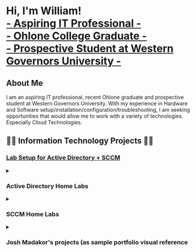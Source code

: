 <h1>Hi, I'm William! <br/> 
<a href="https://www.linkedin.com/in/william-huynh-78459a264/"> - Aspiring IT Professional - </a> <br/> 
<a href="https://github.com/whuynhit"> - Ohlone College Graduate - <br/> - Prospective Student at Western Governors University - </a> </h1> 

<h2>About Me</h2>
I am an aspiring IT professional, recent Ohlone graduate and prospective student at Western Governors University. 
With my experience in Hardware and Software setup/installation/configuration/troubleshooting, I am seeking opportunities that would allow me to work with a variety of technologies. Especially Cloud Technologies.

<h2>👨‍💻 Information Technology Projects 👨‍💻</h2>

<h3><b><a href="https://github.com/whuynhit/LabSetup"> Lab Setup for Active Directory + SCCM </a></b></h3>

<details>
<summary> <h3><b>Active Directory Home Labs</b></h3> </summary>

  <details> 
  <summary><b><i>Introduction to Active Directory Users & Computers</i></b></summary>

  - [Creating User Accounts with Active Directory](https://github.com/whuynhit/ActiveDirectory)
  - [Searching for Objects in Active Directory](https://github.com/whuynhit/ActiveDirectory)
  - [Resetting User Passwords in Active Directory Users and Computers](https://github.com/whuynhit/ActiveDirectory)
  - [Understanding Groups and Memberships](https://github.com/whuynhit/ActiveDirectory)
  - [Disabling and Deleting User Accounts with Active Directory](https://github.com/whuynhit/ActiveDirectory)
  </details>

  <details>
  <summary><b><i>Introduction to Group Policy Management</i></b></summary>
  
  - [Creating and Linking Group Policy Objects]
  - [Group Policy Precedence]
  - [Editing Group Policy Objects]

  </details>

  <details>
  <summary><b><i>Group Policy Troubleshooting</i></b></summary>
  
  - [Troubleshooting Group Policy with MMC (RSOP.msc - Resultant Set of Policy)]
  - [Troubleshooting Group Policy with Command Prompt (GPResult /r)]
  - [Creating Non-inheriting Organizational Units for GPO Testing/Troubleshooting]

  </details>

  <details>
  <summary><b><i>Managing Workstations</i></b></summary>
  
  - [Deploying a Desktop Background to Domain with a GPO]
  - [Setting Up a Logon Banner (Interactive Logon)]
  - [Deploying Software with Group Policy]
  - [Configuring Roaming Profiles for User Accounts]
  - [How to automatically map network share drives with Group Policy]
  </details>

  <details>
  <summary><b><i>Securing Your Domain</i></b></summary>
  
  - [Configuring Domain Password and Account Lockout Policies with Group Policy]
  - [Deploying Fine Grained Password Policies (PSOs)]
  - [Configuring Windows Firewall with Group Policy]
  - [Configuring Windows Registry Settings with Group Policy]
  </details>
  
  <details>
  <summary><b><i>How to use Powershell with Active Directory</i></b></summary>
  
  - [Enabling Script Execution for Powershell]
  - [Powershell Basics]
  - [Listing Active Directory Users with Powershell]
  - [Configure User Roaming Profile Path Powershell]
  - [Creating User Accounts with Powershell]
  - [Creating User Accounts from a CSV File]
  - [Move All Disabled Users to "Disabled Users OU" with Powershell]
  - [How to create Active Directory Accounts with duplicate names]

  </details>

  <details>
  <summary><b><i>Active Directory Backups</i></b></summary>
  
  - [Creating an Active Directory System State Backup]
  - [Restoring an Active Directory Backup]
  </details>
  
</details>

<details>
<summary> <h3>SCCM Home Labs</h3> </summary>

  <details>
  <summary><b><i>Configuration Manager Basics</i></b></summary>
    
  - [Creating and Managing Administrative Users](https://github.com/whuynhit/SCCM)
  - [Creating Boundary and Boundary Groups](https://github.com/whuynhit/SCCM)
  - [Client and User Discovery Methods](https://github.com/whuynhit/SCCM)
  </details>

  <details>
  <summary><b><i>Deploying The SCCM Client</i></b></summary>
    
  - [Preparing for Client Installations with Group Policy]
  - [Client Push Installation]
  - [Deploying the SCCM Client with Group Policy]
  - [Manual Client Installation]
  </details>

  <details>
  <summary><b><i>Updating SCCM</i></b></summary>
    
  - [Updating SCCM]
  - [Verifying the Update]
  </details>

  <details>
  <summary><b><i>User and Device Collections</i></b></summary>
    
  - [Creating Include/Exclude Collections]
  - [Query-based User and Device Collections]
  - [Pull Devices into a Device Collection]
  - [Role-based Administration Administrative Security Roles]
  - [Assigning a User Collection to an Administrative Security Role]
  - [Using Collections to Enable the Remote Control Feature]
  - [Deploying Power Management to a Collection]
  - [Using a Collection to Enforce a Maintenance Window]
  </details>

  <details>
  <summary><b><i>Application Management</i></b></summary>
    
  - [Creating an Application using an MSI]
  - [Supersedence]
  - [Creating an Application using an EXE]
  - [Creating an Application that Requires Approval]
  - [Creating an Application using the Package Model]
  - [Uninstatlling an Application]
  - [Monitoring Applications]
  </details>

  <details>
  <summary><b><i>Operating System Deployment</i></b></summary>
    
  - [Creating the Windows 10 Collection]
  - [OSD - The Basics]
  - [Creating a Folder for the Captured Image]
  - [Adding an OS to Configuration Manager]
  - [Creating a Task Sequence]
  - [Enabling PXE Support, Configuring WDS]
  </details>

  <details>
  <summary><b><i>Endpoint Protection</i></b></summary>

  - [Endpoint Protection Server Configuration and Installation]
  - [Configuring an Automatic Deployment Rule (ADR)]
  - [Endpoint Protection Client Installation]
  </details>

  <details>
  <summary><b><i>Troubleshooting</i></b></summary>

  - [Deploying CMTrace to a Device Collection]
  - [Troubleshooting a Failed Client Push Installation]
  </details>
  
</details>

<details>
<summary><h3>Josh Madakor's projects (as sample portfolio visual reference</h3></summary>
  
- <b> sample PowerShell</b>
  - [Windows EventLog: Failed RDP Logins Source IP to full GeoData Conversion](https://github.com/joshmadakor1/Sentinel-Lab)
  - [JWipe (Disk Wiping Utility)](https://github.com/joshmadakor1/Jwipe.PowerShell)
  - [Active Directory Bulk User Creation](https://github.com/joshmadakor1/AD_PS)
  - [FIM (File Integrity Monitor)](https://github.com/joshmadakor1/PowerShell-Integrity-FIM)
 
    
- <b> sample C# (.NET Desktop Applications)</b>
  - [Ransomware Proof of Concept (Encrypter)](https://github.com/joshmadakor1/EncrypterPOC)
  - [Ransomware Proof of Concept (Decrypter)](https://github.com/joshmadakor1/DecrypterPOC)
  - [Keylogger with Email Capability](https://github.com/joshmadakor1/Key-Logger-With-Email)
 
    
- <b>sample Python</b>
  - [Package Delivery Application (Datastructures and Algorithms Demo)](https://github.com/joshmadakor1/Package-Delivery-Pathfinding-Algorithm)

</details>
